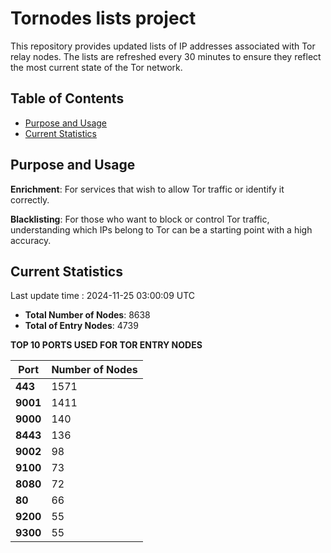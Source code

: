 # Tornodes lists project

This repository provides updated lists of IP addresses associated with Tor relay nodes. The lists are refreshed every 30 minutes to ensure they reflect the most current state of the Tor network.

## Table of Contents

- [Purpose and Usage](#purpose-and-usage)
- [Current Statistics](#current-statistics)


## Purpose and Usage

**Enrichment**: For services that wish to allow Tor traffic or identify it correctly.

**Blacklisting**: For those who want to block or control Tor traffic, understanding which IPs belong to Tor can be a starting point with a high accuracy.

## Current Statistics

Last update time : 2024-11-25 03:00:09 UTC

- **Total Number of Nodes**: 8638
- **Total of Entry Nodes**: 4739

**TOP 10 PORTS USED FOR TOR ENTRY NODES**

| **Port** | **Number of Nodes** |
|------|-----------------|
| **443**   | 1571  |
| **9001**   | 1411  |
| **9000**   | 140  |
| **8443**   | 136  |
| **9002**   | 98  |
| **9100**   | 73  |
| **8080**   | 72  |
| **80**   | 66  |
| **9200**   | 55  |
| **9300**   | 55  |

